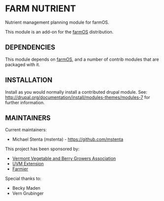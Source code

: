 FARM NUTRIENT
=============

Nutrient management planning module for farmOS.

This module is an add-on for the [farmOS](http://drupal.org/project/farm)
distribution.

DEPENDENCIES
------------

This module depends on [farmOS](http://drupal.org/project/farm), and a number
of contrib modules that are packaged with it.

INSTALLATION
------------

Install as you would normally install a contributed drupal module. See:
http://drupal.org/documentation/install/modules-themes/modules-7 for further
information.

MAINTAINERS
-----------

Current maintainers:
 * Michael Stenta (mstenta) - https://github.com/mstenta

This project has been sponsored by:
 * [Vermont Vegetable and Berry Growers Association](http://www.uvm.edu/vtvegandberry/)
 * [UVM Extension](https://www.uvm.edu/extension)
 * [Farmier](http://farmier.com)

Special thanks to:
 * Becky Maden
 * Vern Grubinger

